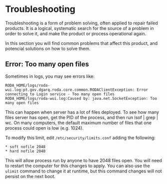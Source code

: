 # Troubleshooting

Troubleshooting is a form of problem solving, often applied to repair failed products. It is a logical, systematic search for the source of a problem in order to solve it, and make the product or process operational again. 

In this section you will find common problems that affect this product, and potencial solutions on how to solve them.

## Error: Too many open files

Sometimes in logs, you may see errors like:

```
RODA_HOME/logs/roda-wui.log:pt.gov.dgarq.roda.core.common.RODAClientException: Error connecting to Login service - Too many open files
RODA_HOME/logs/roda-wui.log:Caused by: java.net.SocketException: Too many open files
```

This can happen when server has a lot of files deployed. To see how many files server has open, get the PID of the process, and then run lsof | grep <PID> | wc. On many computers, the default maximum number of files that one process could open is low (e.g. 1024). 

To modify this limit, edit `/etc/security/limits.conf` adding the following:

```
* soft nofile 2048
* hard nofile 2048
```

This will allow process run by anyone to have 2048 files open. You will need to restart the computer for this changes to apply. You can also use the `ulimit` command to change it at runtime, but this command changes will not persist on the next boot.
